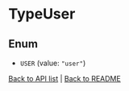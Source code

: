# TypeUser

## Enum


* `USER` (value: `"user"`)


[Back to API list](../README.md#documentation-for-api-endpoints) | [Back to README](../README.md)
